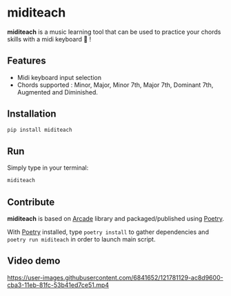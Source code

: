 # miditeach
**miditeach** is a music learning tool that can be used to practice your chords skills with a midi keyboard 🎹 !

## Features
- Midi keyboard input selection
- Chords supported : Minor, Major, Minor 7th, Major 7th, Dominant 7th, Augmented and Diminished.

## Installation

```bash
pip install miditeach
```

## Run
Simply type in your terminal:
```bash
miditeach
```

## Contribute
**miditeach** is based on [Arcade](https://github.com/python-poetry/poetry) library and packaged/published using [Poetry](https://github.com/python-poetry/poetry).  

With [Poetry](https://github.com/python-poetry/poetry) installed, type `poetry install` to gather dependencies and `poetry run miditeach` in order to launch main script.

## Video demo
https://user-images.githubusercontent.com/6841652/121781129-ac8d9600-cba3-11eb-81fc-53b41ed7ce51.mp4
